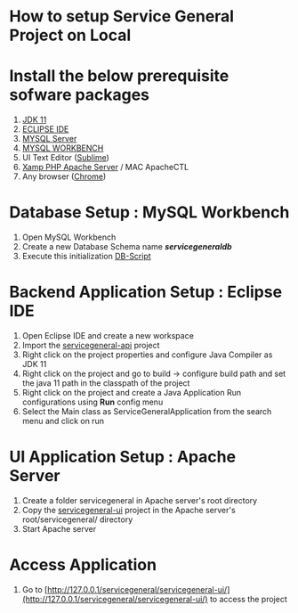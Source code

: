 # How to setup Service General Project on Local
# Install the below prerequisite sofware packages
1. [JDK 11](https://www.oracle.com/java/technologies/downloads/)
2. [ECLIPSE IDE](https://www.eclipse.org/downloads/packages/)
3. [MYSQL Server](https://dev.mysql.com/downloads/mysql/)
4. [MYSQL WORKBENCH](https://dev.mysql.com/downloads/workbench/)
5. UI Text Editor ([Sublime](https://www.sublimetext.com/))
6. [Xamp PHP Apache Server](https://www.apachefriends.org/index.html) / MAC ApacheCTL
7. Any browser ([Chrome](https://www.google.com/chrome/))


# Database Setup : MySQL Workbench
1. Open MySQL Workbench
2. Create a new Database Schema name _**servicegeneraldb**_
3. Execute this initialization [DB-Script](https://github.com/servicegeneral/servicegeneral/blob/main/servicegeneral-dbscripts/SG_10072021.sql)

# Backend Application Setup : Eclipse IDE
1. Open Eclipse IDE and create a new workspace
2. Import the [servicegeneral-api](https://github.com/servicegeneral/servicegeneral/tree/main/servicegeneral-api) project
3. Right click on the project properties and configure Java Compiler as JDK 11
4. Right click on the project and go to build -> configure build path and set the java 11 path in the classpath of the project
5. Right click on the project and create a Java Application Run configurations using **Run** config menu
6. Select the Main class as ServiceGeneralApplication from the search menu and click on run

# UI Application Setup : Apache Server
1. Create a folder servicegeneral in Apache server's root directory
2. Copy the [servicegeneral-ui](https://github.com/servicegeneral/servicegeneral/tree/main/servicegeneral-ui) project in the Apache server's root/servicegeneral/ directory
3. Start Apache server

# Access Application
1. Go to [http://127.0.0.1/servicegeneral/servicegeneral-ui/](http://127.0.0.1/servicegeneral/servicegeneral-ui/) to access the project
